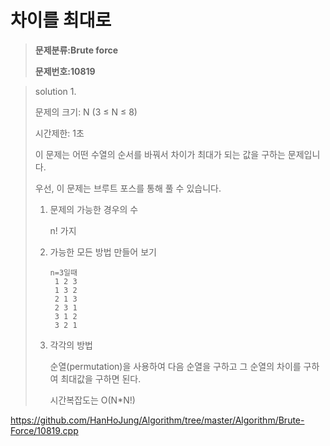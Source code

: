 # 차이를 최대로

> **문제분류:Brute force**
>
> **문제번호:10819**

> solution 1.
>
> 문제의 크기: N (3 ≤ N ≤ 8)
>
> 시간제한: 1초
>
>
>
> 이 문제는 어떤 수열의 순서를 바꿔서 차이가 최대가 되는 값을 구하는 문제입니다.
>
> 우선,  이 문제는 브루트 포스를 통해 풀 수 있습니다.
>
> 1. 문제의 가능한 경우의 수
>
>    n! 가지
>
> 2. 가능한 모든 방법 만들어 보기
>
>    ```
>    n=3일때
>     1 2 3
>     1 3 2
>     2 1 3
>     2 3 1
>     3 1 2
>     3 2 1
>    ```
>
> 3. 각각의 방법
>
>    순열(permutation)을 사용하여 다음 순열을 구하고 그 순열의 차이를 구하여 최대값을 구하면 된다.
>
>    시간복잡도는 O(N*N!)

https://github.com/HanHoJung/Algorithm/tree/master/Algorithm/Brute-Force/10819.cpp












